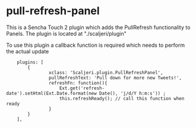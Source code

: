 pull-refresh-panel
==================

This is a Sencha Touch 2 plugin which adds the PullRefresh functionality to Panels. The plugin is located at "./scaljeri/plugin"

To use this plugin a callback function is required which needs to perform the actual update

        plugins: [
        	{
            		xclass: 'Scaljeri.plugin.PullRefreshPanel',
            		pullRefreshText: 'Pull down for more new Tweets!',
            		refreshFn: function(){
            			Ext.get('refresh-date').setHtml(Ext.Date.format(new Date(), 'j/d/Y h:m:s')) ;
            			this.refreshReady(); // call this function when ready
            		}
        	}
    	],

